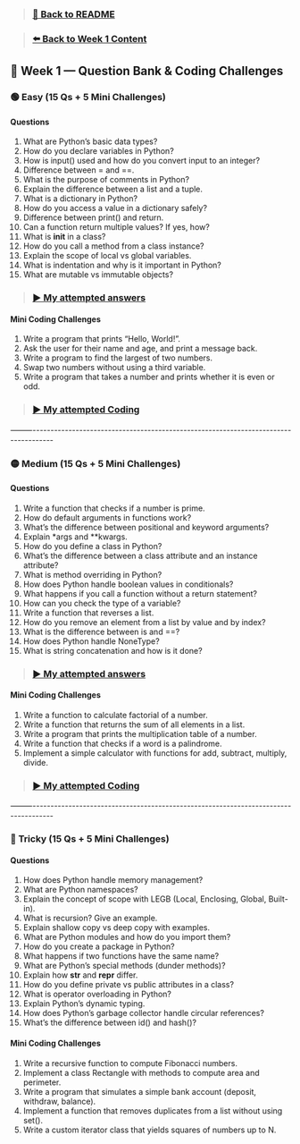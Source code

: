 > ### [🔼  Back to README](../../README.md)

> ### [⬅️ Back to Week 1 Content](../curriculum/1.week1.md)

## 📑 Week 1 — Question Bank & Coding Challenges

### 🟢 Easy (15 Qs + 5 Mini Challenges)

#### Questions
1.	What are Python’s basic data types?
2.	How do you declare variables in Python?
3.	How is input() used and how do you convert input to an integer?
4.	Difference between = and ==.
5.	What is the purpose of comments in Python?
6.	Explain the difference between a list and a tuple.
7.	What is a dictionary in Python?
8.	How do you access a value in a dictionary safely?
9.	Difference between print() and return.
10.	Can a function return multiple values? If yes, how?
11.	What is __init__ in a class?
12.	How do you call a method from a class instance?
13.	Explain the scope of local vs global variables.
14.	What is indentation and why is it important in Python?
15.	What are mutable vs immutable objects?

> ### [▶️  My attempted answers](../answersheet/mine/week1/easy/easy.txt)

#### Mini Coding Challenges
1.	Write a program that prints “Hello, World!”.
2.	Ask the user for their name and age, and print a message back.
3.	Write a program to find the largest of two numbers.
4.	Swap two numbers without using a third variable.
5.	Write a program that takes a number and prints whether it is even or odd.

> ### [▶️  My attempted Coding](../answersheet/mine/week1/easy/easy.py)

⸻------------------------------------------------------------------------------------

### 🟡 Medium (15 Qs + 5 Mini Challenges)

#### Questions
1.	Write a function that checks if a number is prime.
2.	How do default arguments in functions work?
3.	What’s the difference between positional and keyword arguments?
4.	Explain *args and **kwargs.
5.	How do you define a class in Python?
6.	What’s the difference between a class attribute and an instance attribute?
7.	What is method overriding in Python?
8.	How does Python handle boolean values in conditionals?
9.	What happens if you call a function without a return statement?
10.	How can you check the type of a variable?
11.	Write a function that reverses a list.
12.	How do you remove an element from a list by value and by index?
13.	What is the difference between is and ==?
14.	How does Python handle NoneType?
15.	What is string concatenation and how is it done?

> ### [▶️  My attempted answers](../answersheet/mine/week1/medium/medium.txt)

#### Mini Coding Challenges
1.	Write a function to calculate factorial of a number.
2.	Write a function that returns the sum of all elements in a list.
3.	Write a program that prints the multiplication table of a number.
4.	Write a function that checks if a word is a palindrome.
5.	Implement a simple calculator with functions for add, subtract, multiply, divide.

> ### [▶️  My attempted Coding](../answersheet/mine/week1/medium/medium.py)

⸻------------------------------------------------------------------------------------

### 🔴 Tricky (15 Qs + 5 Mini Challenges)

#### Questions
1.	How does Python handle memory management?
2.	What are Python namespaces?
3.	Explain the concept of scope with LEGB (Local, Enclosing, Global, Built-in).
4.	What is recursion? Give an example.
5.	Explain shallow copy vs deep copy with examples.
6.	What are Python modules and how do you import them?
7.	How do you create a package in Python?
8.	What happens if two functions have the same name?
9.	What are Python’s special methods (dunder methods)?
10.	Explain how __str__ and __repr__ differ.
11.	How do you define private vs public attributes in a class?
12.	What is operator overloading in Python?
13.	Explain Python’s dynamic typing.
14.	How does Python’s garbage collector handle circular references?
15.	What’s the difference between id() and hash()?

#### Mini Coding Challenges
1.	Write a recursive function to compute Fibonacci numbers.
2.	Implement a class Rectangle with methods to compute area and perimeter.
3.	Write a program that simulates a simple bank account (deposit, withdraw, balance).
4.	Implement a function that removes duplicates from a list without using set().
5.	Write a custom iterator class that yields squares of numbers up to N.


